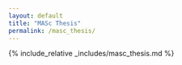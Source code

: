 ```yaml
---
layout: default
title: "MASc Thesis"
permalink: /masc_thesis/
---
```

{% include_relative _includes/masc_thesis.md %}
